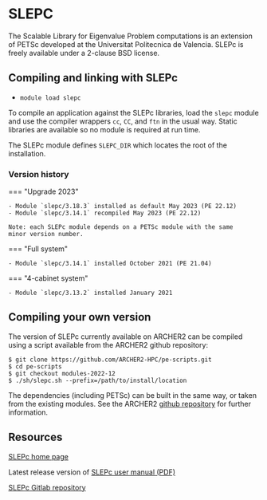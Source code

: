 # SLEPC

The Scalable Library for Eigenvalue Problem computations is an extension
of PETSc developed at the Universitat Politecnica de Valencia.  SLEPc is
freely available under a 2-clause BSD license.

## Compiling and linking with SLEPc

- `module load slepc`

To compile an application against the SLEPc libraries, load the `slepc`
module and use the compiler wrappers `cc`, `CC`, and `ftn` in the
usual way. Static libraries are available so no module is required at
run time.

The SLEPc module defines `SLEPC_DIR` which locates the root of the
installation.

### Version history

=== "Upgrade 2023"

    - Module `slepc/3.18.3` installed as default May 2023 (PE 22.12)
    - Module `slepc/3.14.1` recompiled May 2023 (PE 22.12)

    Note: each SLEPc module depends on a PETSc module with the same
    minor version number.

=== "Full system"

    - Module `slepc/3.14.1` installed October 2021 (PE 21.04)

=== "4-cabinet system"

    - Module `slepc/3.13.2` installed January 2021


## Compiling your own version

The version of SLEPc currently available on ARCHER2 can be compiled
using a script available from the ARCHER2 github repository:
```
$ git clone https://github.com/ARCHER2-HPC/pe-scripts.git
$ cd pe-scripts
$ git checkout modules-2022-12
$ ./sh/slepc.sh --prefix=/path/to/install/location
```
The dependencies (including PETSc) can be built in the same way,
or taken from the existing modules. See the ARCHER2
[github repository][1] for further information.

[1]: https://github.com/ARCHER2-HPC/pe-scripts/tree/cse-develop


## Resources

[SLEPc home page][10]

Latest release version of [SLEPc user manual (PDF)][12]

[SLEPc Gitlab repository][14]

[10]: https://slepc.upv.es

[12]: https://slepc.upv.es/documentation/slepc.pdf

[14]: https://gitlab.com/slepc/slepc
